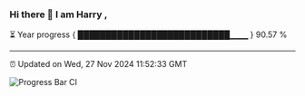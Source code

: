 ### Hi there 👋 I am Harry , 

⏳ Year progress { ███████████████████████████▁▁▁ } 90.57 %

---

⏰ Updated on Wed, 27 Nov 2024 11:52:33 GMT

![Progress Bar CI](https://github.com/duykhang68/duykhang68/workflows/Progress%20Bar%20CI/badge.svg)

